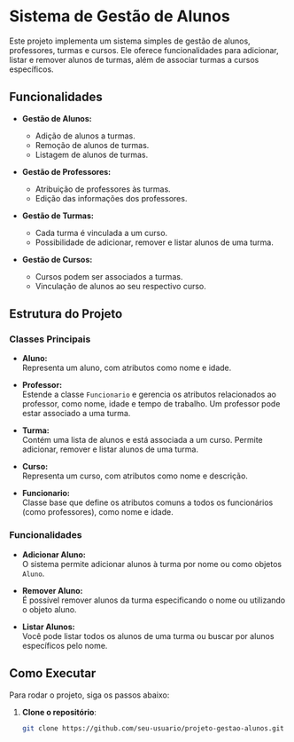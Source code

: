 # Sistema de Gestão de Alunos

Este projeto implementa um sistema simples de gestão de alunos, professores, turmas e cursos. Ele oferece funcionalidades para adicionar, listar e remover alunos de turmas, além de associar turmas a cursos específicos.

## Funcionalidades

- **Gestão de Alunos:**  
  - Adição de alunos a turmas.
  - Remoção de alunos de turmas.
  - Listagem de alunos de turmas.
  
- **Gestão de Professores:**  
  - Atribuição de professores às turmas.
  - Edição das informações dos professores.

- **Gestão de Turmas:**  
  - Cada turma é vinculada a um curso.
  - Possibilidade de adicionar, remover e listar alunos de uma turma.

- **Gestão de Cursos:**  
  - Cursos podem ser associados a turmas.
  - Vinculação de alunos ao seu respectivo curso.

## Estrutura do Projeto

### Classes Principais

- **Aluno:**  
  Representa um aluno, com atributos como nome e idade.

- **Professor:**  
  Estende a classe `Funcionario` e gerencia os atributos relacionados ao professor, como nome, idade e tempo de trabalho. Um professor pode estar associado a uma turma.

- **Turma:**  
  Contém uma lista de alunos e está associada a um curso. Permite adicionar, remover e listar alunos de uma turma.

- **Curso:**  
  Representa um curso, com atributos como nome e descrição.

- **Funcionario:**  
  Classe base que define os atributos comuns a todos os funcionários (como professores), como nome e idade.

### Funcionalidades

- **Adicionar Aluno:**  
  O sistema permite adicionar alunos à turma por nome ou como objetos `Aluno`.

- **Remover Aluno:**  
  É possível remover alunos da turma especificando o nome ou utilizando o objeto aluno.

- **Listar Alunos:**  
  Você pode listar todos os alunos de uma turma ou buscar por alunos específicos pelo nome.

## Como Executar

Para rodar o projeto, siga os passos abaixo:

1. **Clone o repositório**:
   ```bash
   git clone https://github.com/seu-usuario/projeto-gestao-alunos.git
